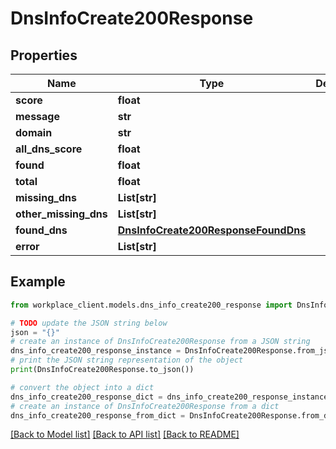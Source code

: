 # DnsInfoCreate200Response


## Properties

Name | Type | Description | Notes
------------ | ------------- | ------------- | -------------
**score** | **float** |  | 
**message** | **str** |  | 
**domain** | **str** |  | 
**all_dns_score** | **float** |  | 
**found** | **float** |  | 
**total** | **float** |  | 
**missing_dns** | **List[str]** |  | 
**other_missing_dns** | **List[str]** |  | 
**found_dns** | [**DnsInfoCreate200ResponseFoundDns**](DnsInfoCreate200ResponseFoundDns.md) |  | 
**error** | **List[str]** |  | 

## Example

```python
from workplace_client.models.dns_info_create200_response import DnsInfoCreate200Response

# TODO update the JSON string below
json = "{}"
# create an instance of DnsInfoCreate200Response from a JSON string
dns_info_create200_response_instance = DnsInfoCreate200Response.from_json(json)
# print the JSON string representation of the object
print(DnsInfoCreate200Response.to_json())

# convert the object into a dict
dns_info_create200_response_dict = dns_info_create200_response_instance.to_dict()
# create an instance of DnsInfoCreate200Response from a dict
dns_info_create200_response_from_dict = DnsInfoCreate200Response.from_dict(dns_info_create200_response_dict)
```
[[Back to Model list]](../README.md#documentation-for-models) [[Back to API list]](../README.md#documentation-for-api-endpoints) [[Back to README]](../README.md)



